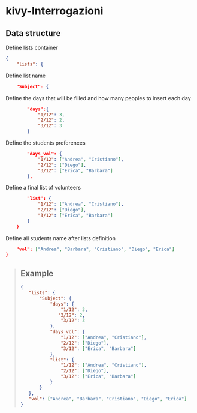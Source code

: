 # kivy-Interrogazioni

## Data structure

Define lists container
```json
{
    "lists": {
```

Define list name
```json
    "Subject": {
```

Define the days that will be filled and how many peoples to insert each day
```json
        "days":{
            "1/12": 3,
            "2/12": 2,
            "3/12": 3
        }
```

Define the students preferences
```json
        "days_vol": {
            "1/12": ["Andrea", "Cristiano"],
            "2/12": ["Diego"],
            "3/12": ["Erica", "Barbara"]
        },
```

Define a final list of volunteers
```json
        "list": {
            "1/12": ["Andrea", "Cristiano"],
            "2/12": ["Diego"],
            "3/12": ["Erica", "Barbara"]
        }
    }
```

Define all students name after lists definition
```json
    "vol": ["Andrea", "Barbara", "Cristiano", "Diego", "Erica"]
}
```


>## Example
>
>```json
>{
>    "lists": {
>        "Subject": {
>            "days": {
>                "1/12": 3,
>               "2/12": 2,
>                "3/12": 3
>            },
>            "days_vol": {
>                "1/12": ["Andrea", "Cristiano"],
>                "2/12": ["Diego"],
>                "3/12": ["Erica", "Barbara"]
>            },
>            "list": {
>                "1/12": ["Andrea", "Cristiano"],
>                "2/12": ["Diego"],
>                "3/12": ["Erica", "Barbara"]
>            }
>        }
>    },
>    "vol": ["Andrea", "Barbara", "Cristiano", "Diego", "Erica"]
>}
>```